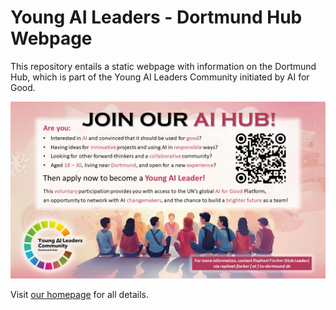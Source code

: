 # Young AI Leaders - Dortmund Hub Webpage

This repository entails a static webpage with information on the Dortmund Hub, which is part of the Young AI Leaders Community initiated by AI for Good.

![Dortmund Hub Logo](./call_for_applications.png)

Visit [our homepage](www.youngaileadersdortmund.github.io) for all details.
